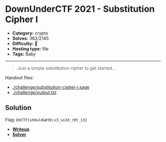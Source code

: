# DownUnderCTF 2021 - Substitution Cipher I

- **Category:** crypto
- **Solves:** 362/2145
- **Difficulty:** 👶
- **Hosting type:** file
- **Tags:** Baby

---

> Just a simple substitution cipher to get started...


Handout files:

- [./challenge/substitution-cipher-i.sage](./challenge/substitution-cipher-i.sage)
- [./challenge/output.txt](./challenge/output.txt)

## Solution

Flag: `DUCTF{sh0uld&#39;v3_us3d_r0t_13}`

- [**Writeup**](./solve/writeup.md)
- [**Solver**](./solve/solve.sage)



